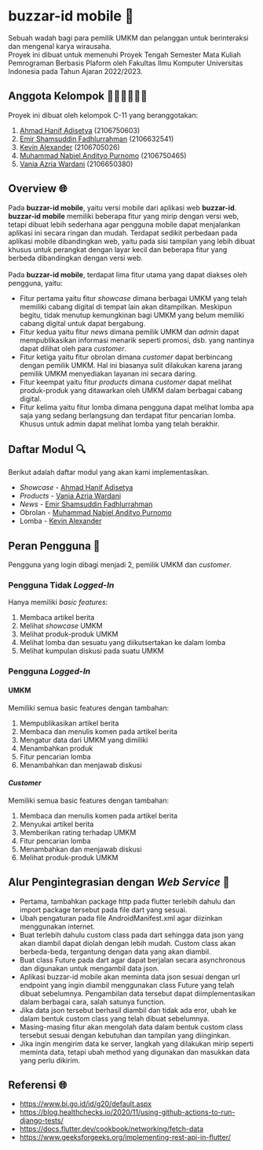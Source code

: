 # buzzar-id mobile 🐝
Sebuah wadah bagi para pemilik UMKM dan pelanggan untuk berinteraksi dan mengenal karya wirausaha.<br> 
Proyek ini dibuat untuk memenuhi Proyek Tengah Semester Mata Kuliah Pemrograman Berbasis Plaform oleh Fakultas Ilmu Komputer Universitas Indonesia pada Tahun Ajaran 2022/2023.

## Anggota Kelompok 🙋🏻‍♂️🙋🏻‍♀️
Proyek ini dibuat oleh kelompok C-11 yang beranggotakan:
1. [Ahmad Hanif Adisetya](https://github.com/ahmadhanif3) (2106750603)
2. [Emir Shamsuddin Fadhlurrahman](https://github.com/Emyr298) (2106632541)
3. [Kevin Alexander](https://github.com/kevin-alex-12) (2106705026)
4. [Muhammad Nabiel Andityo Purnomo](https://github.com/mnabielap) (2106750465)
5. [Vania Azria Wardani](https://github.com/vaniaazr) (2106650380)

## Overview 🌐
Pada **buzzar-id mobile**, yaitu versi mobile dari aplikasi web **buzzar-id**. **buzzar-id mobile** memiliki beberapa fitur yang mirip dengan versi web, tetapi dibuat lebih sederhana agar pengguna mobile dapat menjalankan aplikasi ini secara ringan dan mudah. Terdapat sedikit perbedaan pada aplikasi mobile dibandingkan web, yaitu pada sisi tampilan yang lebih dibuat khusus untuk perangkat dengan layar kecil dan beberapa fitur yang berbeda dibandingkan dengan versi web.
<br><br>
Pada **buzzar-id mobile**, terdapat lima fitur utama yang dapat diakses oleh pengguna, yaitu:
- Fitur pertama yaitu fitur _showcase_ dimana berbagai UMKM yang telah memiliki cabang digital di tempat lain akan ditampilkan. Meskipun begitu, tidak menutup kemungkinan bagi UMKM yang belum memiliki cabang digital untuk dapat bergabung.
- Fitur kedua yaitu fitur _news_ dimana pemilik UMKM dan _admin_ dapat mempublikasikan informasi menarik seperti promosi, dsb. yang nantinya dapat dilihat oleh para _customer_.
- Fitur ketiga yaitu fitur obrolan dimana _customer_ dapat berbincang dengan pemilik UMKM. Hal ini biasanya sulit dilakukan karena jarang pemilik UMKM menyediakan layanan ini secara daring.
- Fitur keempat yaitu fitur _products_ dimana _customer_ dapat melihat produk-produk yang ditawarkan oleh UMKM dalam berbagai cabang digital.
- Fitur kelima yaitu fitur lomba dimana pengguna dapat melihat lomba apa saja yang sedang berlangsung dan terdapat fitur pencarian lomba. Khusus untuk admin dapat melihat lomba yang telah berakhir.

## Daftar Modul 🔍
Berikut adalah daftar modul yang akan kami implementasikan.
- _Showcase_ - [Ahmad Hanif Adisetya](https://github.com/ahmadhanif3)
- _Products_ - [Vania Azria Wardani](https://github.com/vaniaazr)
- _News_ - [Emir Shamsuddin Fadhlurrahman](https://github.com/Emyr298)
- Obrolan - [Muhammad Nabiel Andityo Purnomo](https://github.com/mnabielap)
- Lomba - [Kevin Alexander](https://github.com/kevin-alex-12)

## Peran Pengguna 👥
Pengguna yang login dibagi menjadi 2, pemilik UMKM dan _customer_.

### **Pengguna Tidak _Logged-In_**<br>    
Hanya memiliki _basic features_:
1) Membaca artikel berita
2) Melihat _showcase_ UMKM
3) Melihat produk-produk UMKM
4) Melihat lomba dan sesuatu yang diikutsertakan ke dalam lomba
5) Melihat kumpulan diskusi pada suatu UMKM

### **Pengguna _Logged-In_**<br>
#### **UMKM**<br>
Memiliki semua basic features dengan tambahan:
1) Mempublikasikan artikel berita
2) Membaca dan menulis komen pada artikel berita
3) Mengatur data dari UMKM yang dimiliki
4) Menambahkan produk
5) Fitur pencarian lomba
6) Menambahkan dan menjawab diskusi

#### **_Customer_**<br>
Memiliki semua basic features dengan tambahan:
1) Membaca dan menulis komen pada artikel berita
2) Menyukai artikel berita
3) Memberikan rating terhadap UMKM
4) Fitur pencarian lomba
5) Menambahkan dan menjawab diskusi
6) Melihat produk-produk UMKM

## Alur Pengintegrasian dengan _Web Service_ 📡
- Pertama, tambahkan package http pada flutter terlebih dahulu dan import package tersebut pada file dart yang sesuai.
- Ubah pengaturan pada file AndroidManifest.xml agar diizinkan menggunakan internet.
- Buat terlebih dahulu custom class pada dart sehingga data json yang akan diambil dapat diolah dengan lebih mudah. Custom class akan berbeda-beda, tergantung dengan data yang akan diambil.
- Buat class Future pada dart agar dapat berjalan secara asynchronous dan digunakan untuk mengambil data json.
- Aplikasi buzzar-id mobile akan meminta data json sesuai dengan url endpoint yang ingin diambil menggunakan class Future yang telah dibuat sebelumnya. Pengambilan data tersebut dapat diimplementasikan dalam berbagai cara, salah satunya function.
- Jika data json tersebut berhasil diambil dan tidak ada eror, ubah ke dalam bentuk custom class yang telah dibuat sebelumnya.
- Masing-masing fitur akan mengolah data dalam bentuk custom class tersebut sesuai dengan kebutuhan dan tampilan yang diinginkan.
- Jika ingin mengirim data ke server, langkah yang dilakukan mirip seperti meminta data, tetapi ubah method yang digunakan dan masukkan data yang perlu dikirim.

## Referensi 🌐
- https://www.bi.go.id/id/g20/default.aspx
- https://blog.healthchecks.io/2020/11/using-github-actions-to-run-django-tests/
- https://docs.flutter.dev/cookbook/networking/fetch-data
- https://www.geeksforgeeks.org/implementing-rest-api-in-flutter/
